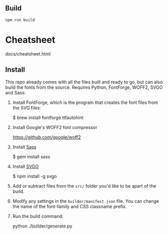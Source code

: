 ## Build

    npm run build


# Cheatsheet

  docs/cheatsheet.html


## Install

This repo already comes with all the files built and ready to go, but can also build the fonts from the source. Requires Python, FontForge, WOFF2, SVGO and Sass:

1) Install FontForge, which is the program that creates the font files from the SVG files:

    $ brew install fontforge ttfautohint

2) Install Google's WOFF2 font compressor

    https://github.com/google/woff2

3) Install [Sass](http://sass-lang.com/)

    $ gem install sass

4) Install [SVGO](https://github.com/svg/svgo)

    $ npm install -g svgo

5) Add or subtract files from the `src/` folder you'd like to be apart of the build.

6) Modify any settings in the `builder/manifest.json` file. You can change the name of the font-family and CSS classname prefix.

7) Run the build command:

    python ./builder/generate.py

